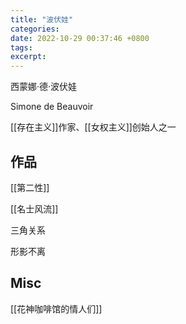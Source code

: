 ```yaml
---
title: "波伏娃"
categories: 
date: 2022-10-29 00:37:46 +0800
tags: 
excerpt: 
---
```


西蒙娜·德·波伏娃

Simone de Beauvoir

[[存在主义]]作家、[[女权主义]]创始人之一

## 作品

[[第二性]]

[[名士风流]]

三角关系

形影不离


## Misc


[[花神咖啡馆的情人们]]




